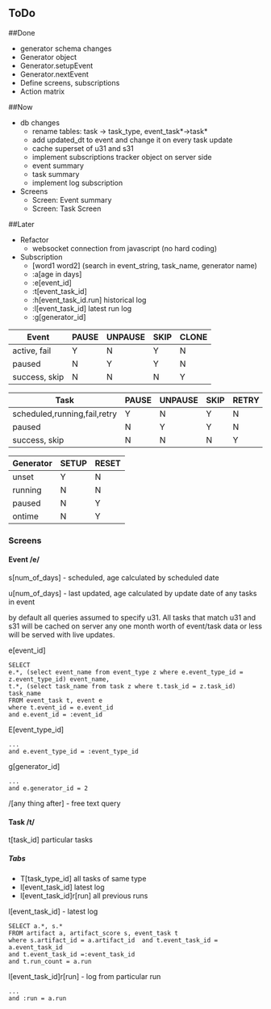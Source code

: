 ToDo
----

##Done

   * generator schema changes 
   * Generator object
   * Generator.setupEvent
   * Generator.nextEvent
   * Define screens, subscriptions
   * Action matrix
   
##Now
  * db changes
    * rename tables: task -> task_type, event_task*->task*
    * add updated_dt to event and change it on every task update
    * cache superset of u31 and s31
    * implement subscriptions tracker object on server side
    * event summary
    * task summary
    * implement log subscription
  * Screens
    * Screen: Event summary 
    * Screen: Task Screen
    
  
   
##Later 
   * Refactor 
     * websocket connection from javascript (no hard coding) 
   * Subscription
     * [word1 word2] (search in event_string, task_name, generator name)
     * :a[age in days]
     * :e[event_id]
     * :t[event_task_id]
     * :h[event_task_id.run] historical log
     * :l[event_task_id] latest run log
     * :g[generator_id] 
      


| Event         | PAUSE | UNPAUSE | SKIP | CLONE |
|---------------|-------|---------|------|-------|
| active, fail  |  Y    |  N      | Y    |  N    |
| paused        |  N    |  Y      | Y    |  N    |
| success, skip |  N    |  N      | N    |  Y    |
   
| Task                          | PAUSE | UNPAUSE | SKIP | RETRY | RETRY_TREE |
|-------------------------------|-------|---------|------|-------|------------|
| scheduled,running,fail,retry  |  Y    |  N      | Y    |  N    | N          |
| paused                        |  N    |  Y      | Y    |  N    | N          |
| success, skip                 |  N    |  N      | N    |  Y    | Y          |
   
| Generator | SETUP  | RESET   |
|-----------|--------|---------|
| unset     |  Y     |  N      |
| running   |  N     |  N      |
| paused    |  N     |  Y      |
| ontime    |  N     |  Y      |



### Screens

#### Event /e/

s[num_of_days] - scheduled, age calculated by scheduled date 

u[num_of_days] - last updated, age calculated by update date of any tasks in event 

by default all queries assumed to specify u31. 
All tasks that match u31 and s31 will be cached on server any one month worth of event/task data or less
will be served with live updates.
 
e[event_id]

	SELECT 
	e.*, (select event_name from event_type z where e.event_type_id = z.event_type_id) event_name, 
	t.*, (select task_name from task z where t.task_id = z.task_id) task_name
	FROM event_task t, event e   
	where t.event_id = e.event_id 
	and e.event_id = :event_id

E[event_type_id]
 	
 	... 
	and e.event_type_id = :event_type_id
	
g[generator_id]   

    ... 
    and e.generator_id = 2
    
/[any thing after] - free text query

#### Task /t/

t[task_id] particular tasks

##### Tabs
  * T[task_type_id] all tasks of same type
  * l[event_task_id] latest log
  * l[event_task_id]r[run] all previous runs

l[event_task_id] - latest log 

	SELECT a.*, s.* 
	FROM artifact a, artifact_score s, event_task t  
	where s.artifact_id = a.artifact_id  and t.event_task_id = a.event_task_id 
	and t.event_task_id =:event_task_id
	and t.run_count = a.run 

l[event_task_id]r[run] - log from particular run 

	... 
	and :run = a.run 

